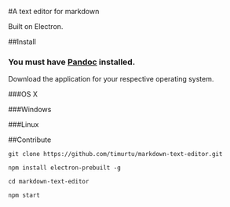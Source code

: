 #A text editor for markdown


Built on Electron.

##Install

### You must have [Pandoc](http://pandoc.org/ "Pandoc's website") installed.

Download the application for your respective operating system.

###OS X

###Windows

###Linux


##Contribute

```
git clone https://github.com/timurtu/markdown-text-editor.git

npm install electron-prebuilt -g

cd markdown-text-editor

npm start
```
